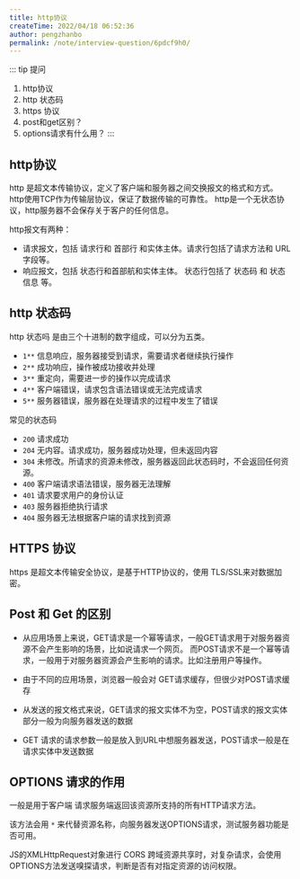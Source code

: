 ```yaml
---
title: http协议
createTime: 2022/04/18 06:52:36
author: pengzhanbo
permalink: /note/interview-question/6pdcf9h0/
---
```


::: tip 提问
1. http协议
2. http 状态码
3. https 协议
4. post和get区别？
5. options请求有什么用？
:::

## http协议

http 是超文本传输协议，定义了客户端和服务器之间交换报文的格式和方式。
http使用TCP作为传输层协议，保证了数据传输的可靠性。
http是一个无状态协议，http服务器不会保存关于客户的任何信息。

http报文有两种：
- 请求报文，包括 请求行和 首部行 和实体主体。请求行包括了请求方法和 URL字段等。
- 响应报文，包括 状态行和首部航和实体主体。 状态行包括了 状态码 和 状态信息 等。

## http 状态码

http 状态吗 是由三个十进制的数字组成，可以分为五类。

- `1**` 信息响应，服务器接受到请求，需要请求者继续执行操作
- `2**` 成功响应，操作被成功接收并处理
- `3**` 重定向，需要进一步的操作以完成请求
- `4**` 客户端错误，请求包含语法错误或无法完成请求
- `5**` 服务器错误，服务器在处理请求的过程中发生了错误

常见的状态码

- `200` 请求成功
- `204` 无内容。请求成功，服务器成功处理，但未返回内容
- `304` 未修改。所请求的资源未修改，服务器返回此状态码时，不会返回任何资源。
- `400` 客户端请求语法错误，服务器无法理解
- `401` 请求要求用户的身份认证
- `403` 服务器拒绝执行请求
- `404` 服务器无法根据客户端的请求找到资源

## HTTPS 协议

https 是超文本传输安全协议，是基于HTTP协议的，使用 TLS/SSL来对数据加密。

## Post 和 Get 的区别

- 从应用场景上来说，GET请求是一个幂等请求，一般GET请求用于对服务器资源不会产生影响的场景，比如说请求一个网页。
  而POST请求不是一个幂等请求，一般用于对服务器资源会产生影响的请求。比如注册用户等操作。

- 由于不同的应用场景，浏览器一般会对 GET请求缓存，但很少对POST请求缓存
  
- 从发送的报文格式来说，GET请求的报文实体不为空，POST请求的报文实体部分一般为向服务器发送的数据

- GET 请求的请求参数一般是放入到URL中想服务器发送，POST请求一般是在请求实体中发送数据

## OPTIONS 请求的作用

一般是用于客户端 请求服务端返回该资源所支持的所有HTTP请求方法。

该方法会用 `*` 来代替资源名称，向服务器发送OPTIONS请求，测试服务器功能是否可用。

JS的XMLHttpRequest对象进行 CORS 跨域资源共享时，对复杂请求，会使用OPTIONS方法发送嗅探请求，判断是否有对指定资源的访问权限。
